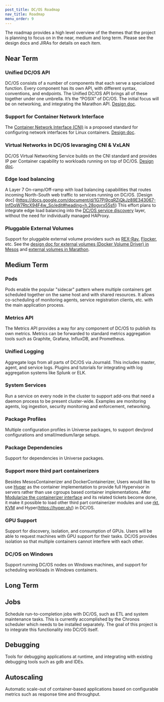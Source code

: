 ```yaml
---
post_title: DC/OS Roadmap
nav_title: Roadmap
menu_order: 9
---
```


The roadmap provides a high level overview of the themes that the project is planning to focus on in the near, medium and long term.
Please see the design docs and JIRAs for details on each item.

## Near Term

### Unified DC/OS API
DC/OS consists of a number of components that each serve a specialized function.
Every component has its own API, with different syntax, conventions, and endpoints.
The Unified DC/OS API brings all of these together under one umbrella. It’s the “POSIX” of DC/OS.
The initial focus will be on networking, and integrating the Marathon API.
[Design doc](/docs/1.7/overview/design/dcos-api/).

### Support for Container Network Interface
The [Container Network Interface (CNI)](https://github.com/appc/cni) is a proposed standard for configuring network interfaces for Linux containers.
[Design doc](https://docs.google.com/document/d/1FFZwPHPZqS17cRQvsbbWyQbZpwIoHFR_N6AAApRv514/edit).

### Virtual Networks in DC/OS levaraging CNI & VxLAN
DC/OS Virtual Networking Service builds on the CNI standard and provides IP per Container capability to workloads running on top of DC/OS.
[Design doc](https://docs.google.com/document/d/1Ped26pNOoET5H-QM--D6aPiCpG3qgvknNUbZJLz-rao/edit).

### Edge load balancing
A Layer 7 On-ramp/Off-ramp with load balancing capabilities that routes incoming North-South web traffic to services running on DC/OS.
[Design doc] (https://docs.google.com/document/d/1G7Pj9cqRZjQkJz89E343067-InfDqW7RtcX94F4w_So/edit#heading=h.28ogyrx55sfi)
This effort plans to integrate edge load balancing into the [DC/OS service discovery](/docs/1.7/usage/service-discovery/) layer, without the need for individually managed HAProxy.

### Pluggable External Volumes
Support for pluggable external volume providers such as [REX-Ray](https://github.com/emccode/rexray), [Flocker](https://github.com/ClusterHQ/flocker), etc.
See the [design doc for external volumes (Docker Volume Driver) in Mesos](https://docs.google.com/document/d/1uhi1lf1_sEmnl0HaqHUCsqPb9m9jOKbRlXYW1S-tZis/edit?usp=sharing) and [external volumes in Marathon](https://mesosphere.github.io/marathon/docs/external-volumes.html).

## Medium Term

### Pods
Pods enable the popular "sidecar" pattern where multiple containers get scheduled together on the same host and with shared resources.
It allows co-scheduling of monitoring agents, service registration clients, etc. with the main application process.

### Metrics API
The Metrics API provides a way for any component of DC/OS to publish its own metrics.
Metrics can be forwarded to standard metrics aggregation tools such as Graphite, Grafana, InfluxDB, and Prometheus.

### Unified Logging
Aggregate logs from all parts of DC/OS via Journald. This includes master, agent, and service logs.
Plugins and tutorials for integrating with log aggregation systems like Splunk or ELK.

### System Services
Run a service on every node in the cluster to support add-ons that need a daemon process to be present cluster-wide.
Examples are monitoring agents, log ingestion, security monitoring and enforcement, networking.

### Package Profiles
Multiple configuration profiles in Universe packages, to support dev/prod configurations and small/medium/large setups.

### Package Dependencies
Support for dependencies in Universe packages.

### Support more third part containerizers
Besides MesosContainerizer and DockerContainerizer, Users would like to use [Hyper](http://www.hypercontainer.io/) as the container
implementation to provide full Hypervisor in servers rather than use cgroups based container implementations.
After [Modularize the containerizer interface](https://issues.apache.org/jira/browse/MESOS-3709) and its related tickets
become done, it make it possible to load other third part containerizer modules and use [rkt](https://coreos.com/rkt/docs/latest/),
[KVM](http://www.linux-kvm.org/page/Main_Page) and Hyper(https://hyper.sh/) in DC/OS.

### GPU Support
Support for discovery, isolation, and consumption of GPUs.
Users will be able to request machines with GPU support for their tasks.
DC/OS provides isolation so that multiple containers cannot interfere with each other.

### DC/OS on Windows
Support running DC/OS nodes on Windows machines, and support for scheduling workloads in Windows containers.


## Long Term

## Jobs
Schedule run-to-completion jobs with DC/OS, such as ETL and system maintenance tasks.
This is currently accomplished by the Chronos scheduler which needs to be installed separately.
The goal of this project is to integrate this functionality into DC/OS itself.

## Debugging
Tools for debugging applications at runtime, and integrating with existing debugging tools such as gdb and IDEs.

## Autoscaling
Automatic scale-out of container-based applications based on configurable metrics such as response time and throughput.
